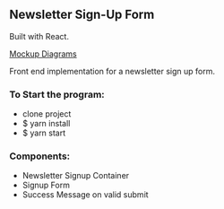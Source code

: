 ## Newsletter Sign-Up Form

Built with React. 

[Mockup Diagrams](https://drive.google.com/open?id=1cHTKMHQuKKNleMhWfOqUIStSAGrBiE9B)

Front end implementation for a newsletter sign up form.  

### To Start the program:
- clone project
- $ yarn install
- $ yarn start

### Components:
- Newsletter Signup Container
- Signup Form
- Success Message on valid submit



